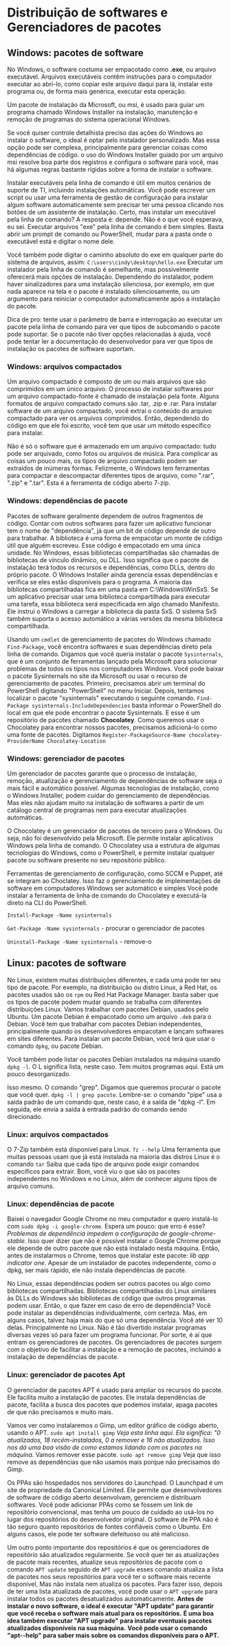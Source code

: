 # Distribuição de softwares e Gerenciadores de pacotes

## Windows: pacotes de software

No Windows, o software costuma ser empacotado como **.exe**, ou arquivo executável. Arquivos executáveis contêm instruções para o computador executar ao abri-lo, como copiar este arquivo daqui para lá, instalar este programa ou, de forma mais genérica, executar esta operação.

Um pacote de instalação da Microsoft, ou msi, é usado para guiar um programa chamado Windows Installer na instalação, manutenção e remoção de programas do sistema operacional Windows.

Se você quiser controle detalhista preciso das ações do Windows ao instalar o software, o ideal é optar pelo instalador personalizado. Mas essa opção pode ser complexa, principalmente para gerenciar coisas como dependências de código. o uso do Windows Installer guiado por um arquivo msi resolve boa parte dos registros e configura o software para você, mas há algumas regras bastante rígidas sobre a forma de instalar o software.

Instalar executáveis pela linha de comando é útil em muitos cenários de suporte de TI, incluindo instalações automáticas. Você pode escrever um script ou usar uma ferramenta de gestão de configuração para instalar algum software automaticamente sem precisar ter uma pessoa clicando nos botões de um assistente de instalação. Certo, mas instalar um executável pela linha de comando? A resposta é: depende. Não é o que você esperava, eu sei. Executar arquivos "exe" pela linha de comando é bem simples. Basta abrir um prompt de comando ou PowerShell, mudar para a pasta onde o executável está e digitar o nome dele.

Você também pode digitar o caminho absoluto do exe em qualquer parte do sistema de arquivos, assim: `C:\users\cindy\desktop\hello.exe` Executar um instalador pela linha de comando é semelhante, mas possivelmente oferecerá mais opções de instalação. Dependendo do instalador, podem haver sinalizadores para uma instalação silenciosa, por exemplo, em que nada aparece na tela e o pacote é instalado silenciosamente, ou um argumento para reiniciar o computador automaticamente após a instalação do pacote.

Dica de pro: tente usar o parâmetro de barra e interrogação ao executar um pacote pela linha de comando para ver que tipos de subcomando o pacote pode suportar. Se o pacote não tiver opções relacionadas à ajuda, você pode tentar ler a documentação do desenvolvedor para ver que tipos de instalação os pacotes de software suportam.

### Windows: arquivos compactados

Um arquivo compactado é composto de um ou mais arquivos que são comprimidos em um único arquivo.
O processo de instalar softwares por um arquivo compactado-fonte é chamado de instalação pela fonte. Alguns formatos de arquivo compactado comuns são .tar, .zip e .rar.
Para instalar software de um arquivo compactado, você extrai o conteúdo do arquivo compactado para ver os arquivos comprimidos.
Então, dependendo do código em que ele foi escrito, você tem que usar um método específico para instalar.

Não é só o software que é armazenado em um arquivo compactado: tudo pode ser arquivado, como fotos ou arquivos de música.
Para complicar as coisas um pouco mais, os tipos de arquivo compactado podem ser extraídos de inúmeras formas. Felizmente, o Windows tem ferramentas para compactar e descompactar diferentes tipos de arquivo, como ".rar", ".zip" e ".tar". Esta é a ferramenta de código aberto 7-zip.

### Windows: dependências de pacote

Pacotes de software geralmente dependem de outros fragmentos de código. Contar com outros softwares para fazer um aplicativo funcionar tem o nome de "dependência", já que um bit de código depende de outro para trabalhar.
A biblioteca é uma forma de empacotar um monte de código útil que alguém escreveu. Esse código é empacotado em uma única unidade. No Windows, essas bibliotecas compartilhadas são chamadas de bibliotecas de vínculo dinâmico, ou DLL.
Isso significa que o pacote de instalação terá todos os recursos e dependências, como DLLs, dentro do próprio pacote. O Windows Installer ainda gerencia essas dependências e verifica se eles estão disponíveis para o programa.
A maioria das bibliotecas compartilhadas fica em uma pasta em C:\Windows\WinSxS. Se um aplicativo precisar usar uma biblioteca compartilhada para executar uma tarefa, essa biblioteca será especificada em algo chamado Manifesto. Ele instrui o Windows a carregar a biblioteca da pasta SxS. O sistema SxS também suporta o acesso automático a várias versões da mesma biblioteca compartilhada.

Usando um `cmdlet` de gerenciamento de pacotes do Windows chamado `Find-Package`, você encontra softwares e suas dependências direto pela linha de comando.
Digamos que você queria instalar o pacote `Sysinternals`, que é um conjunto de ferramentas lançado pela Microsoft para solucionar problemas de todos os tipos nos computadores Windows.
Você pode baixar o pacote Sysinternals no site da Microsoft ou usar o recurso de gerenciamento de pacotes.
Primeiro, precisamos abrir um terminal do PowerShell digitando "PowerShell" no menu Iniciar.
Depois, tentamos localizar o pacote "sysinternals" executando o seguinte comando. `Find-Package sysinternals-IncludeDependencies`
basta informar o PowerShell do local em que ele pode encontrar o pacote Sysinternals. E esse é um repositório de pacotes chamado **Chocolatey**. Como queremos usar o Chocolatey para encontrar nossos pacotes, precisamos adicioná-lo como uma fonte de pacotes.
Digitamos `Register-PackageSource-Name chocolatey-ProviderName Chocolatey-Location`

### Windows: gerenciador de pacotes

Um gerenciador de pacotes garante que o processo de instalação, remoção, atualização e gerenciamento de dependências de software seja o mais fácil e automático possível. Algumas tecnologias de instalação, como o Windows Installer, podem cuidar do gerenciamento de dependências. Mas eles não ajudam muito na instalação de softwares a partir de um catálogo central de programas nem para executar atualizações automáticas.

O Chocolatey é um gerenciador de pacotes de terceiro para o Windows. Ou seja, não foi desenvolvido pela Microsoft. Ele permite instalar aplicativos Windows pela linha de comando. O Chocolatey usa a estrutura de algumas tecnologias do Windows, como o PowerShell, e permite instalar qualquer pacote ou software presente no seu repositório público.

Ferramentas de gerenciamento de configuração, como SCCM e Puppet, até se integram ao Choclatey. Isso faz o gerenciamento de implementações de software em computadores Windows ser automático e simples
Você pode instalar a ferramenta de linha de comando do Chocolatey e executá-la direto na CLI do PowerShell.

`Install-Package -Name sysinternals`

`Get-Package -Name sysinternals` - procurar o gerenciador de pacotes

`Uninstall-Package -Name sysinternals` - remove-o

## Linux: pacotes de software

No Linux, existem muitas distribuições diferentes, e cada uma pode ter seu tipo de pacote. Por exemplo, na distribuição ou distro Linux, a Red Hat, os pacotes usados são os `rpm` ou Red Hat Package Manager. basta saber que os tipos de pacote podem mudar quando se trabalha com diferentes distribuições Linux.
Vamos trabalhar com pacotes Debian, usados pelo Ubuntu. Um pacote Debian é empacotado como um arquivo `.deb` para o Debian.
Você tem que trabalhar com pacotes Debian independentes, principalmente quando os desenvolvedores empacotam e lançam softwares em sites diferentes. Para instalar um pacote Debian, você terá que usar o comando `dpkg`, ou pacote Debian.

Você também pode listar os pacotes Debian instalados na máquina usando `dpkg -l`. O L significa lista, neste caso. Tem muitos programas aqui. Está um pouco desorganizado.

Isso mesmo. O comando "grep". Digamos que queremos procurar o pacote que você quer. `dpkg -l | grep pacote`.
Lembre-se: o comando "pipe" usa a saída padrão de um comando que, neste caso, é a saída de "dpkg -l". Em seguida, ele envia a saída à entrada padrão do comando sendo direcionado.

### Linux: arquivos compactados

O 7-Zip também está disponível para Linux. `7z --help`
Uma ferramenta que muitas pessoas usam que já está instalada na maioria das distros Linux é o comando `tar`
Saiba que cada tipo de arquivo pode exigir comandos específicos para extrair. Bom, você viu o que são os pacotes independentes no Windows e no Linux, além de conhecer alguns tipos de arquivo comuns.

### Linux: dependências de pacote

Baixei o navegador Google Chrome no meu computador e quero instalá-lo com `sudo dpkg -i google-chrome`. Espera um pouco: que erro é esse?
*Problemas de dependência impedem a configuração de google-chrome-stable.*
Isso quer dizer que não é possível instalar o Google Chrome porque ele depende de outro pacote que não está instalado nesta máquina.
Então, antes de instalarmos o Chrome, temos que instalar este pacote: *lib app indicator one*. Apesar de um instalador de pacotes independente, como o dpkg, ser mais rápido, ele não instala dependências de pacote.

No Linux, essas dependências podem ser outros pacotes ou algo como bibliotecas compartilhadas. Bibliotecas compartilhadas do Linux similares às DLLs do Windows são bibliotecas de código que outros programas podem usar. Então, o que fazer em caso de erro de dependência? Você pode instalar as dependências individualmente, com certeza. Mas, em alguns casos, talvez haja mais do que só uma dependência. Você até ver 10 delas. Principalmente no Linux. Não é tão divertido instalar programas diversas vezes só para fazer um programa funcionar. Por sorte, é aí que entram os gerenciadores de pacotes. Os gerenciadores de pacotes surgem com o objetivo de facilitar a instalação e a remoção de pacotes, incluindo a instalação de dependências de pacote.

### Linux: gerenciador de pacotes Apt

O gerenciador de pacotes APT é usado para ampliar os recursos do pacote. Ele facilita muito a instalação de pacotes. Ele instala dependências de pacote, facilita a busca dos pacotes que podemos instalar, apaga pacotes de que não precisamos e muito mais.

Vamos ver como instalaremos o Gimp, um editor gráfico de código aberto, usando o APT.
`sudo apt install gimp`
*Veja esta linha aqui. Ela significa: "0 atualizados, 18 recém-instalados, 0 a remover e 16 não atualizados. Isso nos dá uma boa visão de como estamos lidando com os pacotes na máquina.*
Vamos remover esse pacote.
`sudo apt remove gimp`
Veja que isso remove as dependências que não usamos mais porque não precisamos do Gimp.

Os PPAs são hospedados nos servidores do Launchpad. O Launchpad é um site de propriedade da Canonical Limited. Ele permite que desenvolvedores de software de código aberto desenvolvam, gerenciem e distribuam softwares. Você pode adicionar PPAs como se fossem um link de repositório convencional, mas tenha um pouco de cuidado ao usá-los no lugar dos repositórios do desenvolvedor original. O software de PPA não é tão seguro quanto repositórios de fontes confiáveis como o Ubuntu. Em alguns casos, ele pode ter software defeituoso ou até malicioso.

Um outro ponto importante dos repositórios é que os gerenciadores de repositório são atualizados regularmente. Se você quer ter as atualizações de pacote mais recentes, atualize seus repositórios de pacote com o comando `APT update` seguido de `APT upgrade` esses comando atualiza a lista de pacotes nos seus repositórios para você ter o software mais recente disponível, Mas não instala nem atualiza os pacotes. Para fazer isso, depois de ter uma lista atualizada de pacotes, você pode usar o `APT upgrade` para instalar todos os pacotes desatualizados automaticamente.
**Antes de instalar o novo software, o ideal é executar "APT update" para garantir que você receba o software mais atual para os repositórios.**
**É uma boa idea também executar "APT upgrade" para instalar eventuais pacotes atualizados disponíveis na sua máquina.**
**Você pode usar o comando "apt--help" para saber mais sobre os comandos disponíveis para o APT.**
